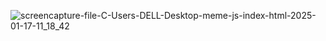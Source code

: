 ![screencapture-file-C-Users-DELL-Desktop-meme-js-index-html-2025-01-17-11_18_42](https://github.com/user-attachments/assets/ec500c81-abe2-43bd-b926-133385f63d0d)
